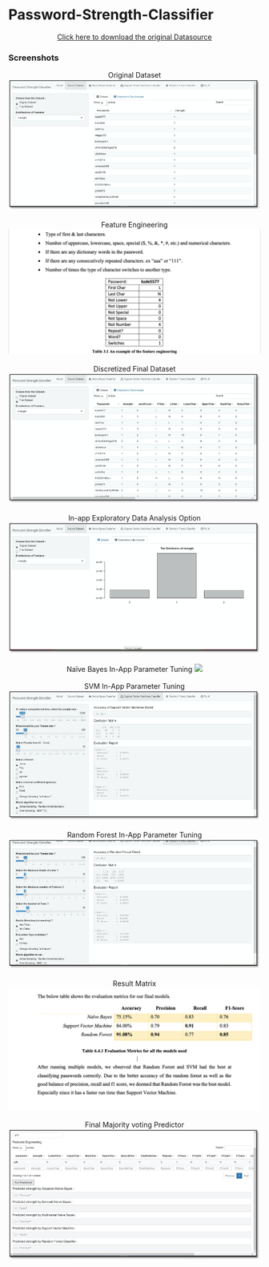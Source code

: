 # Password-Strength-Classifier

<p align ="center">
  <a href="https://www.kaggle.com/bhavikbb/password-strength-classifier-dat
aset" target="_blank">Click here to download the original Datasource</a>
</p>


### Screenshots

<p align="center">
  Original Dataset
  <img src="https://github.com/hhlamba/Password-Strength-Classifier/blob/main/Output%20Screenshots/1.%20Original%20Dataset.png">
  <br><br>
  Feature Engineering
  <img src="https://github.com/hhlamba/Password-Strength-Classifier/blob/main/Output%20Screenshots/2.%20Feature%20Engineering.png">
  <br><br>
  Discretized Final Dataset
  <img src="https://github.com/hhlamba/Password-Strength-Classifier/blob/main/Output%20Screenshots/3.%20Disretized%20Final%20Dataset.png">
  <br><br>
  In-app Exploratory Data Analysis Option
  <img src="https://github.com/hhlamba/Password-Strength-Classifier/blob/main/Output%20Screenshots/4.%20In-app%20Exploratory%20Data%20Analysis%20Option.png">
  <br><br>
  Naïve Bayes In-App Parameter Tuning
  <img src="https://github.com/hhlamba/Password-Strength-Classifier/blob/main/Output%20Screenshots/5.%20Na%C3%AFve%20Bayes%20In-App%20Parameter%20Tuning.png">
  <br><br>
  SVM In-App Parameter Tuning
  <img src="https://github.com/hhlamba/Password-Strength-Classifier/blob/main/Output%20Screenshots/6.%20SVM%20In-App%20Parameter%20Tuning.png">
  <br><br>
  Random Forest In-App Parameter Tuning
  <img src="https://github.com/hhlamba/Password-Strength-Classifier/blob/main/Output%20Screenshots/7.%20Random%20Forest%20In-App%20Parameter%20Tuning.png">
  <br><br>
  Result Matrix
  <img src="https://github.com/hhlamba/Password-Strength-Classifier/blob/main/Output%20Screenshots/8.%20Result%20Matrix.png">
  <br><br>
  Final Majority voting Predictor
  <img src="https://github.com/hhlamba/Password-Strength-Classifier/blob/main/Output%20Screenshots/9.%20Final%20Majority%20voting%20Predictor.png">
  
  
</p>
